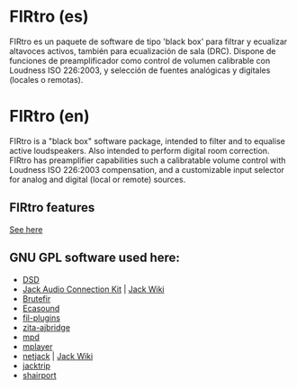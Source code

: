 # FIRtro (es)
FIRtro es un paquete de software de tipo 'black box' para filtrar y ecualizar altavoces activos, también para ecualización de sala (DRC). Dispone de funciones de preamplificador como control de volumen calibrable con Loudness ISO 226:2003, y selección de fuentes analógicas y digitales (locales o remotas).

# FIRtro (en)
FIRtro is a "black box" software package, intended to filter and to equalise active loudspeakers. Also intended to perform digital room correction. FIRtro has preamplifier capabilities such a calibratable volume control with Loudness ISO 226:2003 compensation, and a customizable input selector for analog and digital (local or remote) sources.

## FIRtro features

 [See here](https://github.com/AudioHumLab/FIRtro/wiki/02-Block-Diagram-and-Features)

## GNU GPL software used here:
- [DSD](https://github.com/rripio/DSD)
- [Jack Audio Connection Kit](http://www.jackaudio.org) | [Jack Wiki](https://github.com/jackaudio/jackaudio.github.com/wiki)
- [Brutefir](http://www.ludd.ltu.se/~torger/brutefir.html)
- [Ecasound](http://nosignal.fi/ecasound/)
- [fil-plugins](http://kokkinizita.linuxaudio.org/linuxaudio/)
- [zita-ajbridge](http://kokkinizita.linuxaudio.org/linuxaudio/)
- [mpd](https://www.musicpd.org)
- [mplayer](http://www.mplayerhq.hu/)
- [netjack](http://jackaudio.org/faq/netjack.html) | [Jack Wiki](https://github.com/jackaudio/jackaudio.github.com/wiki)
- [jacktrip](https://github.com/jcacerec/jacktrip)
- [shairport](https://github.com/abrasive/shairport)

